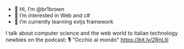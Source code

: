 - 👋 Hi, I’m @br1brown
- 👀 I’m interested in Web and c#
- 🌱 I’m currently learning extjs framework

I talk about computer science and the web world to italian technology newbies on the podcast: 🎙 "Occhio al mondo" https://bit.ly/2RnLlil
